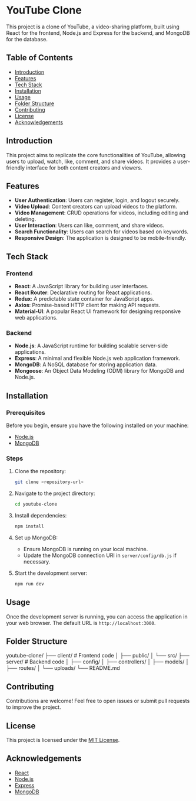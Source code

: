 # YouTube Clone

This project is a clone of YouTube, a video-sharing platform, built using React for the frontend, Node.js and Express for the backend, and MongoDB for the database.

## Table of Contents

- [Introduction](#introduction)
- [Features](#features)
- [Tech Stack](#tech-stack)
- [Installation](#installation)
- [Usage](#usage)
- [Folder Structure](#folder-structure)
- [Contributing](#contributing)
- [License](#license)
- [Acknowledgements](#acknowledgements)

## Introduction

This project aims to replicate the core functionalities of YouTube, allowing users to upload, watch, like, comment, and share videos. It provides a user-friendly interface for both content creators and viewers.

## Features

- **User Authentication**: Users can register, login, and logout securely.
- **Video Upload**: Content creators can upload videos to the platform.
- **Video Management**: CRUD operations for videos, including editing and deleting.
- **User Interaction**: Users can like, comment, and share videos.
- **Search Functionality**: Users can search for videos based on keywords.
- **Responsive Design**: The application is designed to be mobile-friendly.

## Tech Stack

### Frontend

- **React**: A JavaScript library for building user interfaces.
- **React Router**: Declarative routing for React applications.
- **Redux**: A predictable state container for JavaScript apps.
- **Axios**: Promise-based HTTP client for making API requests.
- **Material-UI**: A popular React UI framework for designing responsive web applications.

### Backend

- **Node.js**: A JavaScript runtime for building scalable server-side applications.
- **Express**: A minimal and flexible Node.js web application framework.
- **MongoDB**: A NoSQL database for storing application data.
- **Mongoose**: An Object Data Modeling (ODM) library for MongoDB and Node.js.

## Installation

### Prerequisites

Before you begin, ensure you have the following installed on your machine:

- [Node.js](https://nodejs.org/)
- [MongoDB](https://www.mongodb.com/)

### Steps

1. Clone the repository:

    ```bash
    git clone <repository-url>
    ```

2. Navigate to the project directory:

    ```bash
    cd youtube-clone
    ```

3. Install dependencies:

    ```bash
    npm install
    ```

4. Set up MongoDB:

    - Ensure MongoDB is running on your local machine.
    - Update the MongoDB connection URI in `server/config/db.js` if necessary.

5. Start the development server:

    ```bash
    npm run dev
    ```

## Usage

Once the development server is running, you can access the application in your web browser. The default URL is `http://localhost:3000`.

## Folder Structure

youtube-clone/
├── client/ # Frontend code
│ ├── public/
│ └── src/
├── server/ # Backend code
│ ├── config/
│ ├── controllers/
│ ├── models/
│ ├── routes/
│ └── uploads/
└── README.md



## Contributing

Contributions are welcome! Feel free to open issues or submit pull requests to improve the project.

## License

This project is licensed under the [MIT License](LICENSE).

## Acknowledgements

- [React](https://reactjs.org/)
- [Node.js](https://nodejs.org/)
- [Express](https://expressjs.com/)
- [MongoDB](https://www.mongodb.com/)
